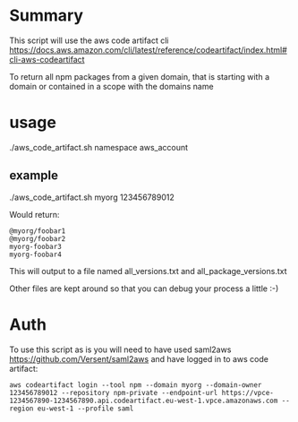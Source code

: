 # Summary

This script will use the aws code artifact cli https://docs.aws.amazon.com/cli/latest/reference/codeartifact/index.html#cli-aws-codeartifact

To return all npm packages from a given domain, that is starting with a domain or contained in a scope with the domains name

# usage
./aws_code_artifact.sh namespace aws_account

## example
./aws_code_artifact.sh myorg 123456789012

Would return:
```
@myorg/foobar1
@myorg/foobar2
myorg-foobar3
myorg-foobar4
```

This will output to a file named all_versions.txt and all_package_versions.txt

Other files are kept around so that you can debug your process a little :-)

# Auth
To use this script as is you will need to have used saml2aws https://github.com/Versent/saml2aws
and have logged in to aws code artifact:

`aws codeartifact login --tool npm --domain myorg --domain-owner 123456789012 --repository npm-private --endpoint-url https://vpce-1234567890-1234567890.api.codeartifact.eu-west-1.vpce.amazonaws.com --region eu-west-1 --profile saml`
